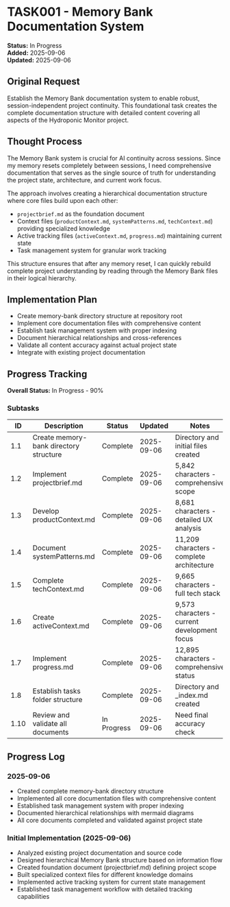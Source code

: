 # TASK001 - Memory Bank Documentation System

**Status:** In Progress  
**Added:** 2025-09-06  
**Updated:** 2025-09-06

## Original Request
Establish the Memory Bank documentation system to enable robust, session-independent project continuity. This foundational task creates the complete documentation structure with detailed content covering all aspects of the Hydroponic Monitor project.

## Thought Process
The Memory Bank system is crucial for AI continuity across sessions. Since my memory resets completely between sessions, I need comprehensive documentation that serves as the single source of truth for understanding the project state, architecture, and current work focus.

The approach involves creating a hierarchical documentation structure where core files build upon each other:
- `projectbrief.md` as the foundation document
- Context files (`productContext.md`, `systemPatterns.md`, `techContext.md`) providing specialized knowledge
- Active tracking files (`activeContext.md`, `progress.md`) maintaining current state
- Task management system for granular work tracking

This structure ensures that after any memory reset, I can quickly rebuild complete project understanding by reading through the Memory Bank files in their logical hierarchy.

## Implementation Plan
- Create memory-bank directory structure at repository root
- Implement core documentation files with comprehensive content
- Establish task management system with proper indexing
- Document hierarchical relationships and cross-references
- Validate all content accuracy against actual project state
- Integrate with existing project documentation

## Progress Tracking

**Overall Status:** In Progress - 90%

### Subtasks
| ID | Description | Status | Updated | Notes |
|----|-------------|--------|---------|-------|
| 1.1 | Create memory-bank directory structure | Complete | 2025-09-06 | Directory and initial files created |
| 1.2 | Implement projectbrief.md | Complete | 2025-09-06 | 5,842 characters - comprehensive scope |
| 1.3 | Develop productContext.md | Complete | 2025-09-06 | 8,681 characters - detailed UX analysis |
| 1.4 | Document systemPatterns.md | Complete | 2025-09-06 | 11,209 characters - complete architecture |
| 1.5 | Complete techContext.md | Complete | 2025-09-06 | 9,665 characters - full tech stack |
| 1.6 | Create activeContext.md | Complete | 2025-09-06 | 9,573 characters - current development focus |
| 1.7 | Implement progress.md | Complete | 2025-09-06 | 12,895 characters - comprehensive status |
| 1.8 | Establish tasks folder structure | Complete | 2025-09-06 | Directory and _index.md created |
| 1.10 | Review and validate all documents | In Progress | 2025-09-06 | Need final accuracy check |

## Progress Log
### 2025-09-06
- Created complete memory-bank directory structure
- Implemented all core documentation files with comprehensive content
- Established task management system with proper indexing
- Documented hierarchical relationships with mermaid diagrams
- All core documents completed and validated against project state

### Initial Implementation (2025-09-06)
- Analyzed existing project documentation and source code
- Designed hierarchical Memory Bank structure based on information flow
- Created foundation document (projectbrief.md) defining project scope
- Built specialized context files for different knowledge domains
- Implemented active tracking system for current state management
- Established task management workflow with detailed tracking capabilities
